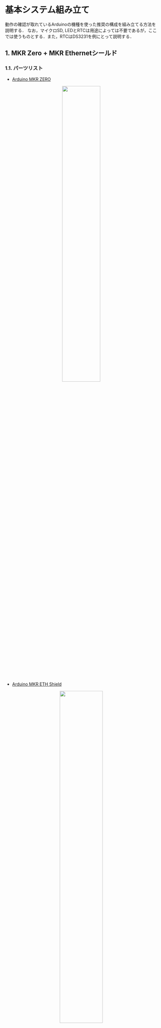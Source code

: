 # 基本システム組み立て
動作の確認が取れているArduinoの機種を使った推奨の構成を組み立てる方法を説明する．
なお，マイクロSD, LEDとRTCは用途によっては不要であるが，ここでは使うものとする．また，RTCはDS3231を例にとって説明する．

## 1. MKR Zero + MKR Ethernetシールド

### 1.1. パーツリスト

- [Arduino MKR ZERO](https://store-usa.arduino.cc/products/arduino-mkr-zero-i2s-bus-sd-for-sound-music-digital-audio-data)

<div style="text-align: center;">
<img src="../images/MKR_Zero.png" width="50%">
</div>



- [Arduino MKR ETH Shield](https://store-usa.arduino.cc/products/arduino-mkr-eth-shield)

<div style="text-align: center;">
<img src="../images/MKR_Ethernet.png" width="53%">
</div>



- [Arduino MKR Connector Carrier](https://store-usa.arduino.cc/products/arduino-mkr-connector-carrier-grove-compatible)

<div style="text-align: center;">
<img src="../images/MKR_Grove_Shield.png" width="70%">
</div>


- マイクロSDメディア

- [Grove – Chainable RGB LED](https://www.seeedstudio.com/Grove-Chainable-RGB-Led-V2-0.html)

<div style="text-align: center;">
<img src="../images/Grove_Chainable_RGB_LED.jpg" width="30%">
</div>



- [Grove - 4 pin Male Jumper](https://www.seeedstudio.com/Grove-4-pin-Male-Jumper-to-Grove-4-pin-Conversion-Cable-5-PCs-per-Pack.html)

<div style="text-align: center;">
<img src="../images/Grove_4pin_Male_Jumper.jpg" width="70%">
</div>


- [Adafruit DS3231 Precision RTC Breakout](https://www.adafruit.com/product/3013)

<div style="text-align: center;">
<img src="../images/Adafruit_DS3231.jpg" width="40%">
</div>



- [Grove - 4 pin Female Jumper to Grove 4 pin Conversion Cable](https://www.seeedstudio.com/Grove-4-pin-Female-Jumper-to-Grove-4-pin-Conversion-Cable-5-PCs-per-PAck.html)

<div style="text-align: center;">
<img src="../images/Grove_4pin_Female_Jumper.jpg" width="40%">
</div>


- [Grove - I2C Hub](https://www.seeedstudio.com/Grove-I2C-Hub.html)

<div style="text-align: center;">
<img src="../images/Grove_I2C_Hub.jpg" width="30%">
</div>



### 1.2. 組み立て

本体とGrove対応基板，イーサネットシールドを下図のように組み立てる．この時，青い大きな端子(ターミナルブロック)とはUSBやイーサネットのコネクタが反対になるように組み上げる．

さらに，マイクロSDは本体側のスロットに挿入する．イーサネットシールドにもマイクロSDのスロットは存在するが，本体側が優先されるため，イーサネットシールド側にマイクロSDを挿入しても，認識されない．

<div style="text-align: center;">
<img src="../images/MKR_Zero_Base.jpg" width="80%">
</div>


LEDはデジタル端子2つが1つのGroveコネクタに配線されている必要があるため，下図の「A5A6」もしくは「D5D6」コネクタのどちらかに接続する必要がある．
また，Arduinoの仕様上アナログ端子はデジタル端子として利用可能なため，「A5A6」への接続を想定してしまうが，Arduino MKR Connector Carrierの
回路の配線の都合上，アナログ端子をデジタル端子として利用できない．


<div style="text-align: center;">
<img src="../images/MKR_Grove_Shield.png" width="70%">
</div>



そのため，この[ケーブル](https://www.seeedstudio.com/Grove-4-pin-Male-Jumper-to-Grove-4-pin-Conversion-Cable-5-PCs-per-Pack.html)を使って
配線する必要があるが，Groveのコネクタへの配線，I2CやSPIのピン配置を考えると，「D6,D7」に接続するのが望ましい．
「D6」に白ケーブル,「D7」に黄色ケーブル,「GND」に黒ケーブル「VCC」に赤ケーブルを接続する．


<div style="text-align: center;">
<img src="../images/MKR_Zero+LED.jpg" width="70%">
</div>




RTCはI2C接続であるため，下図の「TWI」端子に接続する必要がある．

<div style="text-align: center;">
<img src="../images/MKR_Grove_Shield.png" width="70%">
</div>




ただし，コネクタが1つしか存在しないため，I2Cのセンサ等を後に接続する可能性があるため，I2C HUBを基板のTWIに接続し，I2C HUBにRTCを繋ぐ．

<div style="text-align: center;">
<img src="../images/MKR_ZERO+LED+RTC.jpg" width="70%">
</div>




RTC(DS3231)の配線は，VIN端子に赤色，GND端子に黒色，SCL端子に黄色，SDA端子に白色端子を接続する．

<div style="text-align: center;">
<img src="../images/DS3231.JPG" width="70%">
</div>





## 2. MKR WiFi1010 + マイクロSDシールド

### 2.1. パーツリスト
- [Arduino MKR WiFi 1010](https://store-usa.arduino.cc/products/arduino-mkr-wifi-1010)

<div style="text-align: center;">
<img src="../images/MKR_WiFi1010.png" width="50%">
</div>




- [Arduino MKR Connector Carrier](https://store-usa.arduino.cc/products/arduino-mkr-connector-carrier-grove-compatible)

<div style="text-align: center;">
<img src="../images/MKR_Grove_Shield.png" width="70%">
</div>




- マイクロSDメディア

- [MKR SD Proto Shield](https://store-usa.arduino.cc/products/mkr-sd-proto-shield)

<div style="text-align: center;">
<img src="../images/MKR_SD.png" width="50%">
</div>

- [Grove – Chainable RGB LED](https://www.seeedstudio.com/Grove-Chainable-RGB-Led-V2-0.html)

<div style="text-align: center;">
<img src="../images/Grove_Chainable_RGB_LED.jpg" width="30%">
</div>

- [Adafruit DS3231 Precision RTC Breakout](https://www.adafruit.com/product/3013)

<div style="text-align: center;">
<img src="../images/Adafruit_DS3231.jpg" width="40%">
</div>

- [Grove - 4 pin Female Jumper to Grove 4 pin Conversion Cable](https://www.seeedstudio.com/Grove-4-pin-Female-Jumper-to-Grove-4-pin-Conversion-Cable-5-PCs-per-PAck.html)

<div style="text-align: center;">
<img src="../images/Grove_4pin_Female_Jumper.jpg" width="40%">
</div>

- [Grove - I2C Hub](https://www.seeedstudio.com/Grove-I2C-Hub.html)

<div style="text-align: center;">
<img src="../images/Grove_I2C_Hub.jpg" width="30%">
</div>


### 2.2. 組み立て

本体とGrove対応基板，イーサネットシールドを下図のように組み立てる．この時，青い大きな端子(ターミナルブロック)とはUSBやイーサネットのコネクタが反対になるように組み上げる．

さらに，マイクロSDは本体側のスロットに挿入する．イーサネットシールドにもマイクロSDのスロットは存在するが，本体側が優先されるため，イーサネットシールド側にマイクロSDを挿入しても，認識されない．


<div style="text-align: center;">
<img src="../images/MKR_WiFi1010_Base.png" width="80%">
</div>




Arduinoのアナログ端子はデジタル端子としても利用できるが，
Arduino MKR Connector Carrierのアナログ端子の配線の関係で，「A5A6」コネクタをデジタル端子として利用することが
できないため，D5D6端子に接続する必要がある．

<div style="text-align: center;">
<img src="../images/MKR_Grove_Shield.png" width="70%">
</div>




RTCはI2C接続であるため，下図の「TWI」端子に接続する必要がある．

<div style="text-align: center;">
<img src="../images/MKR_Grove_Shield.png" width="70%">
</div>

ただし，コネクタが1つしか存在しないため，I2Cのセンサ等を後に接続する可能性があるため，I2C HUBを基板のTWIに接続し，I2C HUBにRTCを繋ぐ．


<div style="text-align: center;">
<img src="../images/MKR_WiFi1010+LED+RTC.jpg" width="80%">
</div>


RTC(DS3231)の配線は，VIN端子に赤色，GND端子に黒色，SCL端子に黄色，SDA端子に白色端子を接続する．



<div style="text-align: center;">
<img src="../images/DS3231.JPG" width="40%">
</div>



## 3. Arduino Uno R4 Minima + Ethernetシールド

### 3.1. パーツリスト
- [Arduino UNO R4 Minima](https://store-usa.arduino.cc/products/uno-r4-minima)

<div style="text-align: center;">
<img src="../images/Uno_R4.png" width="50%">
</div>






- [Arduino Ethernet Shield 2](https://store-usa.arduino.cc/products/arduino-ethernet-shield-2)

<div style="text-align: center;">
<img src="../images/Classic_Ethernet.png" width="50%">
</div>





- [Arduino用 Groveベースシールド](https://jp.seeedstudio.com/Base-Shield-V2.html)

<div style="text-align: center;">
<img src="../images/Groveシールド.jpg" width="70%">
</div>





- マイクロSDメディア

- [Grove – Chainable RGB LED](https://www.seeedstudio.com/Grove-Chainable-RGB-Led-V2-0.html)

<div style="text-align: center;">
<img src="../images/Grove_Chainable_RGB_LED.jpg" width="30%">
</div>


- [Adafruit DS3231 Precision RTC Breakout](https://www.adafruit.com/product/3013)

<div style="text-align: center;">
<img src="../images/Adafruit_DS3231.jpg" width="40%">
</div>


- [Grove - 4 pin Female Jumper to Grove 4 pin Conversion Cable](https://www.seeedstudio.com/Grove-4-pin-Female-Jumper-to-Grove-4-pin-Conversion-Cable-5-PCs-per-PAck.html)

<div style="text-align: center;">
<img src="../images/Grove_4pin_Female_Jumper.jpg" width="50%">
</div>


### 3.2. 組み立て

イーサネットシールドの背が高いため，積み重ねる際には，本体，Groveシールド，イーサネットシールドの順で重ねる必要がある．

そのため，本体とシールドを重ねてしまうと，Groveを使った周辺回路の組み立てができなくなるため，先に，周辺回路を組み立てる．


イーサネットシールドに，マイクロSDを挿入する．

<div style="text-align: center;">
<img src="../images/Ethernet_Shield+micro_SD.jpg" width="80%">
</div>



GroveシールドのI2CコネクタにRTCを，デジタル端子にLEDを接続するが，後で接続するモジュール(回路)が増える可能性もあるので，シール基板の中央付近のコネクタを選択している．下図では，LEDはGrove D2コネクタ(D2端子とD3端子の2個組)を利用しているが，どのコネクタを用いても良い．推奨は，Uno R4 Wifiと同じD6コネクタ(D6とD7の組み合わせ)である．

<div style="text-align: center;">
<img src="../images/Grove_Shield+LED+RTC.jpg" width="80%">
</div>



最後に，本体と重ねて組み上げれば終了である．

<div style="text-align: center;">
<img src="../images/UNO+Shield+RTC+LED.jpg" width="80%">
</div>




RTC(DS3231)の配線は，VIN端子に赤色，GND端子に黒色，SCL端子に黄色，SDA端子に白色端子を接続する．

<div style="text-align: center;">
<img src="../images/DS3231.JPG" width="40%">
</div>




## 4. Arduino Uno R4 WiFi + マイクロSDシールド
### 4.1. パーツリスト


- [Arduino UNO R4 WiFi](https://store-usa.arduino.cc/products/uno-r4-wifi)

<div style="text-align: center;">
<img src="../images/Uno_R4_WiFi.png" width="50%">
</div>



- [Arduino用 Groveベースシールド](https://jp.seeedstudio.com/Base-Shield-V2.html)

<div style="text-align: center;">
<img src="../images/Groveシールド.jpg" width="70%">
</div>




- [SD Card Shield](https://www.seeedstudio.com/SD-Card-Shield-V4-p-1381.html)


- [SparkFun microSD Shield](https://www.sparkfun.com/products/12761)


- マイクロSDメディア

- [Grove – Chainable RGB LED](https://www.seeedstudio.com/Grove-Chainable-RGB-Led-V2-0.html)

<div style="text-align: center;">
<img src="../images/Grove_Chainable_RGB_LED.jpg" width="30%">
</div>




- [Adafruit DS3231 Precision RTC Breakout](https://www.adafruit.com/product/3013)

<div style="text-align: center;">
<img src="../images/Adafruit_DS3231.jpg" width="40%">
</div>


- [Grove - 4 pin Female Jumper to Grove 4 pin Conversion Cable](https://www.seeedstudio.com/Grove-4-pin-Female-Jumper-to-Grove-4-pin-Conversion-Cable-5-PCs-per-PAck.html)

<div style="text-align: center;">
<img src="../images/Grove_4pin_Female_Jumper.jpg" width="50%">
</div>



### 4.2. 組み立て

下の手順は，[SDシールド](https://www.seeedstudio.com/SD-Card-Shield-V4-p-1381.html)ではなく，[マイクロSDシールド](https://www.sparkfun.com/products/12761)を
用いたものであるが，手順は同じである．

まずはじめに，マイクロSDのシールドにメディアを挿しておく．


<div style="text-align: center;">
<img src="../images/Sparcfun_sd_shield.JPG" width="80%">
</div>



マイクロSDのシールドは基板面に触ることがないので，本体とGroveのシールドで挟む形で組み立てる．

<div style="text-align: center;">
<img src="../images/Uno_R4_WiFi_Base.JPG" width="80%">
</div>


RTC(DS3231)の配線は，VIN端子に赤色，GND端子に黒色，SCL端子に黄色，SDA端子に白色端子を接続する．

<div style="text-align: center;">
<img src="../images/DS3231.JPG" width="40%">
</div>



最後に，RTCをGroveのI2C端子のいずれかに，また，LEDはGroveのD6コネクタ(D6ピンとD7ピンを使うもの)に挿す．
<div style="text-align: center;">
<img src="../images/Uno_R4_WiFi_Base_all.JPG" width="80%">
</div>


## 5. Arduino Nano 33 IoT
### 5.1. パーツリスト


- [Arduino Nano 33 IoT](https://store-usa.arduino.cc/products/arduino-nano-33-iot)

<div style="text-align: center;">
<img src="../images/Nano_33_IoT.png" width="50%">
</div>





- [Grove Shield for Arduino Nano](https://www.seeedstudio.com/Grove-Shield-for-Arduino-Nano-p-4112.html)

<div style="text-align: center;">
<img src="../images/Grove_nano_shield.jpg" width="70%">
</div>




- [ピンソケット](https://akizukidenshi.com/catalog/g/gC-10102/)

<div style="text-align: center;">
<img src="../images/ピンソケット.jpg" width="30%">
</div>





- [マイクロSDモジュール](https://www.adafruit.com/product/254)

<div style="text-align: center;">
<img src="../images/マイクロSDモジュール.jpg" width="40%">
</div>



- ジャンパーワイヤ
|ケーブル色|販売元URL|
|---|---|
| 黒 | https://akizukidenshi.com/catalog/g/gC-08932/ |
| 赤 | https://akizukidenshi.com/catalog/g/gC-08933/ |
| 黄 | https://akizukidenshi.com/catalog/g/gC-08936/ |
| 青 | https://akizukidenshi.com/catalog/g/gC-08934/ |
| 白 | https://akizukidenshi.com/catalog/g/gC-08935/ |

<div style="text-align: center;">
<img src="../images/ジャンパーケーブル黒.jpg" width="40%">
</div>




- マイクロSDメディア


- [Grove – Chainable RGB LED](https://www.seeedstudio.com/Grove-Chainable-RGB-Led-V2-0.html)

<div style="text-align: center;">
<img src="../images/Grove_Chainable_RGB_LED.jpg" width="30%">
</div>





- [Adafruit DS3231 Precision RTC Breakout](https://www.adafruit.com/product/3013)

<div style="text-align: center;">
<img src="../images/Adafruit_DS3231.jpg" width="40%">
</div>


- [Grove - 4 pin Female Jumper to Grove 4 pin Conversion Cable](https://www.seeedstudio.com/Grove-4-pin-Female-Jumper-to-Grove-4-pin-Conversion-Cable-5-PCs-per-PAck.html)

<div style="text-align: center;">
<img src="../images/Grove_4pin_Female_Jumper.jpg" width="50%">
</div>


- [Grove - I2C Hub](https://www.seeedstudio.com/Grove-I2C-Hub.html)


<div style="text-align: center;">
<img src="../images/Grove_I2C_Hub.jpg" width="30%">
</div>


### 5.2. 組み立て


Arduino Nano 33 IoTの各ピンがどのような機能の端子に対応しているかを示す図が公式サイトの
[ここ](https://content.arduino.cc/assets/Pinout-NANO33IoT_latest.pdf)に記載されている．

上の図の中で，SPIに関係する端子は下図の赤点線で囲まれている端子(D11, D12, D13)となる．


<div style="text-align: center;">
<img src="../images/Nano_33_IoT_SPI.png" width="100%">
</div>




また，マイクロSDモジュールのピンは以下の図の通り．

<div style="text-align: center;">
<img src="../images/マイクロSDモジュール_Pin.jpg" width="50%">
</div>



マイクロSDはSPI接続となるため，[マイクロSDモジュール](https://www.adafruit.com/product/254)の各端子とNano 33 IoTとの
ピンの対応関係は以下の表のようになる．

|SPI|Groveシールド端子|マイクロSDモジュール|
|---|---|---|
|電源|3V3|3V|
|GND|GND|GND|
|SCK(クロック)|D13|CLK|
|MISO|D12|DO|
|MOSI|D11|DI|
|チップセレクト|D10|CS|

チップセレクトは特に縛りは無いが，Arduinoの従来のシールドでチップセレクトとして良く使われる端子である上，Nano用Groveシールドで
Grove用のコネクタに割り当てられていないため，これを用いるのが望ましい．

また，Nano用Groveシールドにピンをはんだ付けし，Nanoを挿入すると端子番号はほぼ読めなくなるため，下に拡大図を示す．
<div style="text-align: center;">
<img src="../images/Nano_Grove_SPI.png" width="80%">
</div>



実際に配線すると以下のようになる．

<div style="text-align: center;">
<img src="../images/Nano33_IoT+SD.png" width="80%">
</div>



次に，LEDとRTC等のI2C機器の接続であるが，LEDは特に規制は無いが，既に使われている比率が高い数字の大きい方から選択し，D6コネクタ(D6とD7端子)とし，
I2Cは該当のコネクタがGroveシールド上にあるため，それを使う．

<div style="text-align: center;">
<img src="../images/Nano_Grove_LED等.png" width="60%">
</div>



また，RTC(DS3231)の配線は，VIN端子に赤色，GND端子に黒色，SCL端子に黄色，SDA端子に白色端子を接続する．
<div style="text-align: center;">
<img src="../images/DS3231.JPG" width="40%">
</div>

全て配線すると以下の図のようになる．

<div style="text-align: center;">
<img src="../images/Nano33_IoT+SD+LED+RTC.png" width="80%">
</div>




<!-- コメントアウトしたい内容 -->
<!-- 

## Arduino Nano ESP32

### パーツリスト

Arduino Nano ESP32
![Arduino_Nano_ESP32](../images/Arduino_Nano_ESP32.png)

https://store-usa.arduino.cc/products/nano-esp32


Grove Shield for Arduino Nano
![Grove_nano_shield](../images/Grove_nano_shield.jpg)
https://www.seeedstudio.com/Grove-Shield-for-Arduino-Nano-p-4112.html

ピンソケット
![ピンソケット](../images/ピンソケット.jpg)
https://akizukidenshi.com/catalog/g/gC-10102/

マイクロSDモジュール
![マイクロSDモジュール](../images/マイクロSDモジュール.jpg)
https://www.adafruit.com/product/254


- ジャンパーワイヤ
|ケーブル色|販売元URL|
|---|---|
| 黒 | https://akizukidenshi.com/catalog/g/gC-08932/ |
| 赤 | https://akizukidenshi.com/catalog/g/gC-08933/ |
| 黄 | https://akizukidenshi.com/catalog/g/gC-08936/ |
| 青 | https://akizukidenshi.com/catalog/g/gC-08934/ |
| 白 | https://akizukidenshi.com/catalog/g/gC-08935/ |

![ジャンパーケーブル黒](../images/ジャンパーケーブル黒.jpg)


- マイクロSDメディア


- Grove – Chainable RGB LED
![Grove – Chainable RGB LED](../images/Grove_Chainable_RGB_LED.jpg)
https://www.seeedstudio.com/Grove-Chainable-RGB-Led-V2-0.html

- Adafruit DS3231 Precision RTC Breakout
![Adafruit DS3231](../images/Adafruit_DS3231.jpg)
https://www.adafruit.com/product/3013


- Grove - 4 pin Female Jumper to Grove 4 pin Conversion Cable
![Grove - 4 pin Female Jumper](../images/Grove_4pin_Female_Jumper.jpg)
https://www.seeedstudio.com/Grove-4-pin-Female-Jumper-to-Grove-4-pin-Conversion-Cable-5-PCs-per-PAck.html


- Grove - I2C Hub
![Grove - I2C Hub](../images/Grove_I2C_Hub.jpg)
https://www.seeedstudio.com/Grove-I2C-Hub.html

-->

***

- [マニュアルトップに戻る](../Manual.md)

